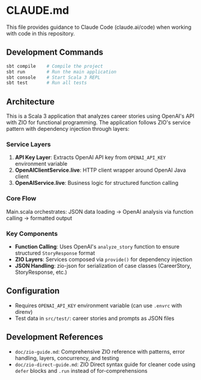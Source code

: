 # CLAUDE.md

This file provides guidance to Claude Code (claude.ai/code) when working with code in this repository.

## Development Commands

```bash
sbt compile    # Compile the project
sbt run        # Run the main application  
sbt console    # Start Scala 3 REPL
sbt test       # Run all tests
```

## Architecture

This is a Scala 3 application that analyzes career stories using OpenAI's API with ZIO for functional programming. The application follows ZIO's service pattern with dependency injection through layers:

### Service Layers
1. **API Key Layer**: Extracts OpenAI API key from `OPENAI_API_KEY` environment variable
2. **OpenAIClientService.live**: HTTP client wrapper around OpenAI Java client
3. **OpenAIService.live**: Business logic for structured function calling

### Core Flow
Main.scala orchestrates: JSON data loading → OpenAI analysis via function calling → formatted output

### Key Components
- **Function Calling**: Uses OpenAI's `analyze_story` function to ensure structured `StoryResponse` format
- **ZIO Layers**: Services composed via `provide()` for dependency injection
- **JSON Handling**: zio-json for serialization of case classes (CareerStory, StoryResponse, etc.)

## Configuration

- Requires `OPENAI_API_KEY` environment variable (can use `.envrc` with direnv)
- Test data in `src/test/`: career stories and prompts as JSON files

## Development References

- `doc/zio-guide.md`: Comprehensive ZIO reference with patterns, error handling, layers, concurrency, and testing
- `doc/zio-direct-guide.md`: ZIO Direct syntax guide for cleaner code using `defer` blocks and `.run` instead of for-comprehensions